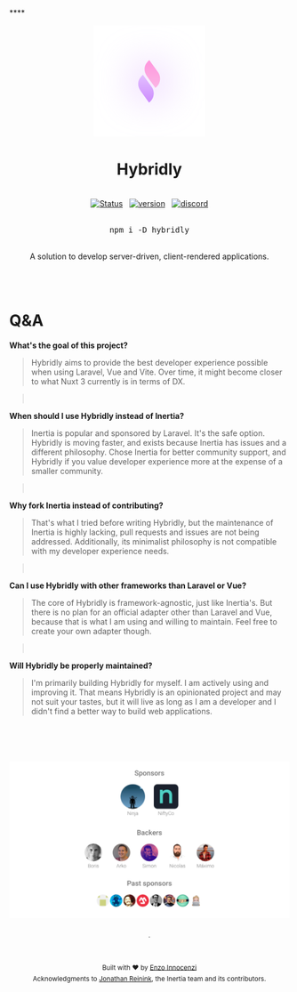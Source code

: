 ****<br>

<p align="center">
  <img src=".github/assets/logo-shadow.svg" style="width:200px;" />
</p>

<h1 align="center">Hybridly</h1>

<p align="center">
  <br />
  <a href="https://github.com/hybridly/hybridly/actions/workflows/tests.yml"><img alt="Status" src="https://github.com/hybridly/hybridly/actions/workflows/tests.yml/badge.svg"></a>
  <span>&nbsp;</span>
  <a href="https://github.com/hybridly/hybridly/releases"><img alt="version" src="https://img.shields.io/github/v/release/hybridly/hybridly?include_prereleases&label=version"></a>
  <span>&nbsp;</span>
  <a href="https://discord.gg/uZ8eC7kRFV"><img alt="discord" src="https://img.shields.io/discord/1032376983214116914"></a>
  <br />
  <br />
  <pre><div align="center">npm i -D hybridly</div></pre>
</p>


<div align="center">
  <br />
  A solution to develop server-driven, client-rendered applications.
  <br />
  <br />
  <br />
</div>

<br>

# Q&A

**What's the goal of this project?**
> Hybridly aims to provide the best developer experience possible when using Laravel, Vue and Vite. Over time, it might become closer to what Nuxt 3 currently is in terms of DX.

> &nbsp;

**When should I use Hybridly instead of Inertia?**
> Inertia is popular and sponsored by Laravel. It's the safe option. Hybridly is moving faster, and exists because Inertia has issues and a different philosophy. Chose Inertia for better community support, and Hybridly if you value developer experience more at the expense of a smaller community.

> &nbsp;

**Why fork Inertia instead of contributing?**
> That's what I tried before writing Hybridly, but the maintenance of Inertia is highly lacking, pull requests and issues are not being addressed. Additionally, its minimalist philosophy is not compatible with my developer experience needs.

> &nbsp;

**Can I use Hybridly with other frameworks than Laravel or Vue?**
> The core of Hybridly is framework-agnostic, just like Inertia's. But there is no plan for an official adapter other than Laravel and Vue, because that is what I am using and willing to maintain. Feel free to create your own adapter though.

> &nbsp;

**Will Hybridly be properly maintained?**
> I'm primarily building Hybridly for myself. I am actively using and improving it. That means Hybridly is an opinionated project and may not suit your tastes, but it will live as long as I am a developer and I didn't find a better way to build web applications.

<p align="center">
  <br />
  <br />
  <br />
  <br />
  <a href="https://raw.githubusercontent.com/innocenzi/static/main/sponsorkit/sponsors.svg">
    <img src="https://raw.githubusercontent.com/innocenzi/static/main/sponsorkit/sponsors.svg"/>
  </a>
  <br />
  <br />
  <sub>·</sub>
  <br />
  <br />
  <br />
  <sub>
    Built with ❤︎ by <a href="https://github.com/enzoinnocenzi">Enzo Innocenzi</a>
    <br/>
    Acknowledgments to <a href="https://reinink.ca">Jonathan Reinink</a>, the Inertia team and its contributors.
  </sub>
</p>
